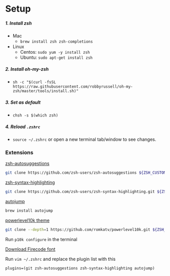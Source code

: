 # Setup
##### 1. Install zsh
 - Mac
   * `brew install zsh zsh-completions`
 - Linux
   * Centos: `sudo yum -y install zsh`
   * Ubuntu: `sudo apt-get install zsh`

##### 2. Install oh-my-zsh
- `sh -c "$(curl -fsSL https://raw.githubusercontent.com/robbyrussell/oh-my-zsh/master/tools/install.sh)"`

##### 3. Set as default
 - `chsh -s $(which zsh)`
 
##### 4. Reload `.zshrc`
- `source ~/.zshrc` or open a new terminal tab/window to see changes.

### Extensions
[zsh-autosuggestions](https://github.com/zsh-users/zsh-autosuggestions/blob/master/INSTALL.md)
```bash
git clone https://github.com/zsh-users/zsh-autosuggestions ${ZSH_CUSTOM:-~/.oh-my-zsh/custom}/plugins/zsh-autosuggestions
```
[zsh-syntax-highlighting](https://github.com/zsh-users/zsh-syntax-highlighting/blob/master/INSTALL.md)
```bash
git clone https://github.com/zsh-users/zsh-syntax-highlighting.git ${ZSH_CUSTOM:-~/.oh-my-zsh/custom}/plugins/zsh-syntax-highlighting
```
[autojump](https://github.com/wting/autojump)
```bash
brew install autojump
```
[powerlevel10k theme](https://github.com/romkatv/powerlevel10k#oh-my-zsh)
```bash
git clone --depth=1 https://github.com/romkatv/powerlevel10k.git ${ZSH_CUSTOM:-$HOME/.oh-my-zsh/custom}/themes/powerlevel10k
```
Run `p10k configure` in the terminal

[Download Firecode font](https://github.com/tonsky/FiraCode)

Run `vim ~/.zshrc` and replace the plugin list with this

`plugins=(git zsh-autosuggestions zsh-syntax-highlighting autojump)`
